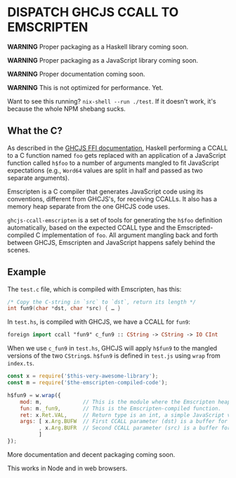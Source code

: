 # DISPATCH GHCJS CCALL TO EMSCRIPTEN

__WARNING__ Proper packaging as a Haskell library coming soon.

__WARNING__ Proper packaging as a JavaScript library coming soon.

__WARNING__ Proper documentation coming soon.

__WARNING__ This is not optimized for performance. Yet.

Want to see this running? `nix-shell --run ./test`. If it doesn't work, it's
because the whole NPM shebang sucks.


## What the C?

As described in the [GHCJS FFI documentation](https://github.com/ghcjs/ghcjs/blob/master/doc/foreign-function-interface.md),
Haskell performing a CCALL to a C function named `foo` gets
replaced with an application of a JavaScript function called `h$foo` to
a number of arguments mangled to fit JavaScript expectations (e.g., `Word64`
values are split in half and passed as two separate arguments).

Emscripten is a C compiler that generates JavaScript code using its
conventions, different from GHCJS's, for receiving CCALLs. It also has a memory
heap separate from the one GHCJS code uses.

`ghcjs-ccall-emscripten` is a set of tools for generating the `h$foo` definition
automatically, based on the expected CCALL type and the Emscripted-compiled C
implementation of `foo`. All argument mangling back and forth between GHCJS,
Emscripten and JavaScript happens safely behind the scenes.

## Example

The `test.c` file, which is compiled with Emscripten, has this:

```c
/* Copy the C-string in `src` to `dst`, return its length */
int fun9(char *dst, char *src) { … }
```

In `test.hs`, is compiled with GHCJS, we have a CCALL for `fun9`:

```haskell
foreign import ccall "fun9" c_fun9 :: CString -> CString -> IO CInt
```

When we use `c_fun9` in `test.hs`, GHCJS will apply `h$fun9` to the mangled
versions of the two `CString`s. `h$fun9` is defined in `test.js` using
`wrap` from `index.ts`.

```javascript
const x = require('$this-very-awesome-library');
const m = require('$the-emscripten-compiled-code');

h$fun9 = w.wrap({
    mod: m,             // This is the module where the Emscripten heap lives.
    fun: m._fun9,       // This is the Emscripten-compiled function.
    ret: x.Ret.VAL,     // Return type is an int, a simple JavaScript value.
    args: [ x.Arg.BUFW  // First CCALL parameter (dst) is a buffer for writing.
          , x.Arg.BUFR  // Second CCALL parameter (src) is a buffer for reading.
          ]
});
````

More documentation and decent packaging coming soon.

This works in Node and in web browsers.



